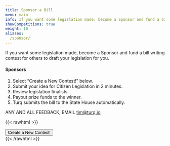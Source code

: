 ```yaml
---
title: Sponsor a Bill
menu: main
info: If you want some legislation made, become a Sponsor and fund a bill writing contest for others to draft your legislation for you.
showCompetitions: true
weight: 10
aliases:
  /sponsor/
---
```


If you want some legislation made, become a Sponsor and fund a bill writing contest for others to draft your legislation for you.  

#### Sponsors

1. Select “Create a New Contest!” below.
2. Submit your idea for Citizen Legislation in 2 minutes.
2. Review legislation finalists.
3. Payout prize funds to the winner.
4. Turq submits the bill to the State House automatically.  

ANY AND ALL FEEDBACK, EMAIL [tim@turq.io](mailto:tim@turq.io)  

{{< rawhtml >}}
<br>
<div>
<a href="/admin/#/collections/Competitions/new" target="_blank"><button type="button" class="btn btn-secondary btn-lg">Create a New Contest!</button></a>
</div>
{{< /rawhtml >}}
